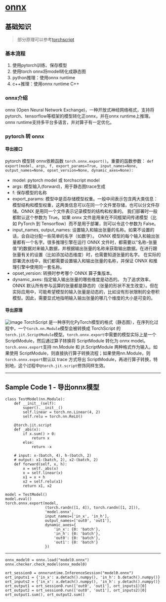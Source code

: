 # [onnx](https://github.com/iLovEing/notebook/issues/37)

## 基础知识
> 部分原理可以参考[torchscript](https://github.com/iLovEing/notebook/issues/36)
### 基本流程
1. 使用pytorch训练、保存模型
2. 使用torch onnx将model转化成静态图
3. python推理：使用onnx runtime
4. c++推理：使用onnx runtime C++

### onnx介绍
onnx (Open Neural Network Exchange)，一种开放式神经网络格式，支持将pytorch、tensorflow等框架的模型转化正onnx，并在onnx runtime上推理。onnx runtime支持多平台多语言，并对算子有一定优化。

### pytorch 转 onnx 
#### 导出接口
pytorch 模型转 onnx依赖函数 `torch.onnx.export()`。重要的函数参数：
`def export(model, args, f, export_params=True, input_names=None, output_names=None, opset_version=None, dynamic_axes=None):`
- model: pytorch model 或 torchscript model
- args: 模型输入(forward)，用于静态图trace生成
- f: 保存模型的名称
- export_params: 模型中是否存储模型权重。一般中间表示包含两大类信息：模型结构和模型权重，这两类信息可以在同一个文件里存储，也可以分文件存储。ONNX 是用同一个文件表示记录模型的结构和权重的。 我们部署时一般都默认这个参数为 True。如果 onnx 文件是用来在不同框架间传递模型（比如 PyTorch 到 Tensorflow）而不是用于部署，则可以令这个参数为 False。
- input_names, output_names: 设置输入和输出张量的名称。如果不设置的话，会自动分配一些简单的名字（如数字）。 ONNX 模型的每个输入和输出张量都有一个名字。很多推理引擎在运行 ONNX 文件时，都需要以“名称-张量值”的数据对来输入数据，并根据输出张量的名称来获取输出数据。在进行跟张量有关的设置（比如添加动态维度）时，也需要知道张量的名字。 在实际的部署流水线中，我们都需要设置输入和输出张量的名称，并保证 ONNX 和推理引擎中使用同一套名称。
- opset_version: 转换时参考哪个 ONNX 算子集版本。
- dynamic_axes: 指定输入输出张量的哪些维度是动态的。 为了追求效率，ONNX 默认所有参与运算的张量都是静态的（张量的形状不发生改变）。但在实际应用中，可能希望模型的输入张量是动态的，比如没有形状限制的全卷积模型。因此，需要显式地指明输入输出张量的哪几个维度的大小是可变的。

#### 导出原理
![image](https://github.com/user-attachments/assets/b1258d09-f050-448c-b50c-c44539071d6d)
TorchScript 是一种序列化PyTorch模型的格式（静态图），在序列化过程中，一个`torch.nn.Module`模型会被转换成 TorchScript 的`torch.jit.ScriptModule`模型。`torch.onnx.export`中需要的模型实际上是一个ScriptModule，然后通过算子转换将 ScriptModule 转化为 onnx model。
`torch.onnx.export`支持 nn.Module 和 jit.ScriptModule 两种格式作为输入。如果使用 ScriptModule，则直接执行算子转换流程；如果使用nn.Module，则`torch.onnx.export`默认以 trace 方式导出 ScriptModule，再进行算子转换，特别地，这个过程中`@torch.jit.script`修饰同样生效。

---

## Sample Code 1 - 导出onnx模型
```
class TestModel(nn.Module):
    def __init__(self):
        super().__init__()
        self.linear = torch.nn.Linear(4, 2)
        self.relu = torch.nn.ReLU()

    @torch.jit.script
    def _abs(x):
        if x.sum() > 0:
            return x
        else:
            return -x

    # input: x-(batch, 4), h-(batch, 2)
    # output: x1-(batch, 2), x2-(batch, 2)
    def forward(self, x, h):
        x = self._abs(x)
        x = self.linear(x)
        x1 = x + h
        x2 = self.relu(x1)
        return x1, x2

model = TestModel()
model.eval()
torch.onnx.export(model,
                  (torch.randn([1, 4]), torch.randn([1, 2])),
                  'model.onnx',
                  input_names=['in_x', 'in_h'],
                  output_names=['out0', 'out1'],
                  dynamic_axes={
                      'in_x': {0: 'batch'},
                      'in_h': {0: 'batch'},
                      'out0': {0: 'batch'},
                      'out1': {0: 'batch'}
                  })
```

---

```
onnx_model0 = onnx.load("model0.onnx")
onnx.checker.check_model(onnx_model0)

ort_session0 = onnxruntime.InferenceSession("model0.onnx")
ort_inputs1 = {'in_x': a.detach().numpy(), 'in_h': b.detach().numpy()}
ort_inputs2 = {'in_x': x.detach().numpy(), 'in_h': y.detach().numpy()}
ort_output1 = ort_session0.run(['out0', 'out1'], ort_inputs1)[0]
ort_output2 = ort_session0.run(['out0', 'out1'], ort_inputs2)[0]
ort_output1.sum(), ort_output2.sum()
```